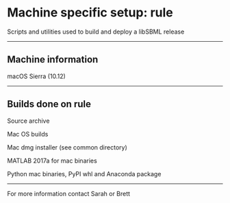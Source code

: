 # Machine specific setup: rule
Scripts and utilities used to build and deploy a libSBML release

----------

## Machine information

macOS Sierra (10.12)

------------

## Builds done on rule

Source archive

Mac OS builds

Mac dmg installer (see common directory)

MATLAB 2017a for mac binaries

Python mac binaries, PyPI whl and Anaconda package

-------

For more information contact Sarah or Brett
